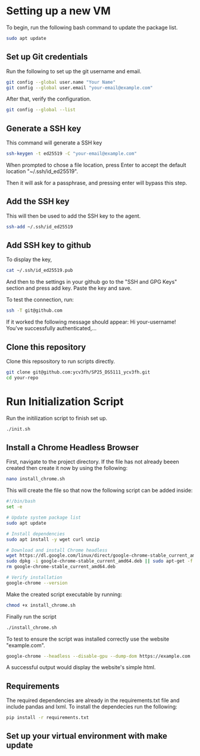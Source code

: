 # Setting up a new VM
To begin, run the following bash command to update the package list.
```bash
sudo apt update
```
## Set up Git credentials
Run the following to set up the git username and email. 
```bash
git config --global user.name "Your Name"
git config --global user.email "your-email@example.com"
```
After that, verify the configuration.
```bash
git config --global --list
```
## Generate a SSH key
This command will generate a SSH key
```bash
ssh-keygen -t ed25519 -C "your-email@example.com"
```
When prompted to chose a file location, press Enter to accept the default location "~/.ssh/id_ed25519".

Then it will ask for a passphrase, and pressing enter will bypass this step.

## Add the SSH key
This will then be used to add the SSH key to the agent.
```bash
ssh-add ~/.ssh/id_ed25519
```
## Add SSH key to github
To display the key, 
```bash
cat ~/.ssh/id_ed25519.pub
```
And then to the settings in your github go to the "SSH and GPG Keys" section and press add key. Paste the key and save.

To test the connection, run:
```bash
ssh -T git@github.com
```
If it worked the following message should appear: Hi your-username! You've successfully authenticated,...

## Clone this repository
Clone this repsository to run scripts directly.
```bash
git clone git@github.com:ycv3fh/SP25_DS5111_ycv3fh.git
cd your-repo
```
# Run Initialization Script
Run the initilization script to finish set up.
```bash
./init.sh
```
## Install a Chrome Headless Browser
First, navigate to the project directory.
If the file has not already beeen created then create it now by using the following:
```bash
nano install_chrome.sh
```
This will create the file so that now the following script can be added inside:
```bash
#!/bin/bash
set -e

# Update system package list
sudo apt update

# Install dependencies
sudo apt install -y wget curl unzip

# Download and install Chrome headless
wget https://dl.google.com/linux/direct/google-chrome-stable_current_amd64.deb
sudo dpkg -i google-chrome-stable_current_amd64.deb || sudo apt-get -f install -y
rm google-chrome-stable_current_amd64.deb

# Verify installation
google-chrome --version
```
Make the created script executable by running:
```bash
chmod +x install_chrome.sh
```
Finally run the script
```bash
./install_chrome.sh
```
To test to ensure the script was installed correctly use the website "example.com".
```bash
google-chrome --headless --disable-gpu --dump-dom https://example.com
```
A successful output would display the website's simple html.

## Requirements

The required dependencies are already in the requirements.txt file and include pandas and lxml. To install the dependecies run the following:
```bash
pip install -r requirements.txt
```

## Set up your virtual environment with make update
